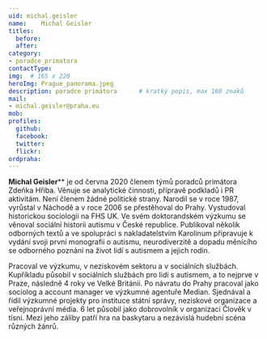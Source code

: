 ```yaml
---
uid: michal.geisler
name:    Michal Geisler
titles:
  before: 
  after:
category:                
- poradce_primatora
contactType: 
img:  # 165 x 220
heroImg: Prague_panorama.jpeg
description: poradce primátora    	# kratký popis, max 160 znaků
mail:
- michal.geisler@praha.eu
mob: 
profiles:
  github:       
  facebook:
  twitter: 		  
  flickr:		  
ordpraha: 
---
```


**Michal Geisler**** je od června 2020 členem týmů poradců primátora Zdeňka Hřiba. Věnuje se analytické činnosti, přípravě podkladů i PR aktivitám. Není členem žádné politické strany.
Narodil se v roce 1987, vyrůstal v Náchodě a v roce 2006 se přestěhoval do Prahy. Vystudoval historickou sociologii na FHS UK. Ve svém doktorandském výzkumu se věnoval sociální historii autismu v České republice. Publikoval několik odborných textů a ve spolupráci s nakladatelstvím Karolinum připravuje k vydání svoji první monografii o autismu, neurodiverzitě a dopadu měnícího se odborného poznání na život lidí s autismem a jejich rodin.

Pracoval ve výzkumu, v neziskovém sektoru a v sociálních službách. Kupříkladu působil v sociálních službách pro lidi s autismem, a to nejprve v Praze, následně 4 roky ve Velké Británii. Po návratu do Prahy pracoval jako sociolog a account manager ve výzkumné agentuře Median. Sjednával a řídil výzkumné projekty pro instituce státní správy, neziskové organizace a veřejnoprávní média. 
6 let působil jako dobrovolník v organizaci Člověk v tísni. Mezi jeho záliby patří hra na baskytaru a nezávislá hudební scéna různých žánrů.

